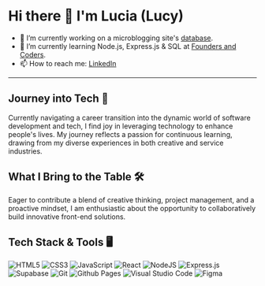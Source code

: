 # Hi there 👋 I'm Lucia (Lucy)

- 🔭 I’m currently working on a microblogging site's [database](https://github.com/FAC29A/blogging-website-SQL).
- 🌱 I’m currently learning Node.js, Express.js & SQL at [Founders and Coders](https://www.foundersandcoders.com). 
- 📫 How to reach me: [LinkedIn](https://www.linkedin.com/in/lucia-fernandez-dev/)

---

## Journey into Tech 🚀

Currently navigating a career transition into the dynamic world of software development and tech, I find joy in leveraging technology to enhance people's lives. My journey reflects a passion for continuous learning, drawing from my diverse experiences in both creative and service industries.

## What I Bring to the Table 🛠️

Eager to contribute a blend of creative thinking, project management, and a proactive mindset, I am enthusiastic about the opportunity to collaboratively build innovative front-end solutions.

## Tech Stack & Tools 🖥️
![HTML5](https://img.shields.io/badge/html5-%23E34F26.svg?style=for-the-badge&logo=html5&logoColor=white)
![CSS3](https://img.shields.io/badge/css3-%231572B6.svg?style=for-the-badge&logo=css3&logoColor=white)
![JavaScript](https://img.shields.io/badge/javascript-%23323330.svg?style=for-the-badge&logo=javascript&logoColor=%23F7DF1E)
![React](https://img.shields.io/badge/react-%2320232a.svg?style=for-the-badge&logo=react&logoColor=%2361DAFB)
![NodeJS](https://img.shields.io/badge/node.js-6DA55F?style=for-the-badge&logo=node.js&logoColor=white)
![Express.js](https://img.shields.io/badge/express.js-%23404d59.svg?style=for-the-badge&logo=express&logoColor=%2361DAFB)
![Supabase](https://img.shields.io/badge/Supabase-3ECF8E?style=for-the-badge&logo=supabase&logoColor=white)
![Git](https://img.shields.io/badge/git-%23F05033.svg?style=for-the-badge&logo=git&logoColor=white)
![Github Pages](https://img.shields.io/badge/github%20pages-121013?style=for-the-badge&logo=github&logoColor=white)
![Visual Studio Code](https://img.shields.io/badge/Visual%20Studio%20Code-0078d7.svg?style=for-the-badge&logo=visual-studio-code&logoColor=white)
![Figma](https://img.shields.io/badge/figma-%23F24E1E.svg?style=for-the-badge&logo=figma&logoColor=white)




